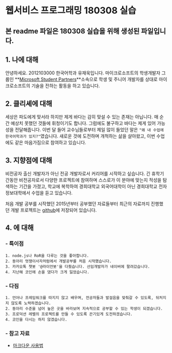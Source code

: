 웹서비스 프로그래밍 180308 실습
======================

## 본 readme 파일은 180308 실습을 위해 생성된 파일입니다.
## 1. 나에 대해
안녕하세요. 2012103000 한국어학과 유재욱입니다. 마이크로소프트의 학생개발자 그룹인 **[Microsoft Student Partners](https://msdn.microsoft.com/ko-kr/microsoftstudentpartners.aspx)**소속으로 학생 및 주니어 개발자를 상대로 마이크로소프트의 기술을 전하는 활동을 하고 있습니다. 

## 2. 클리셰에 대해
세상은 파도에게 맞서라 하지만 제게 바다는 감히 맞설 수 있는 존재는 아닙니다. 매 순간 예상치 못했던 것들에 휘청이기도 합니다. 그럼에도 불구하고 바다는 제게 있어 가능성을 전달해줍니다. 
이번 달 들어 교수님들로부터 제일 많이 들었던 말은 ```"왜 내 수업에 한국어학과가 있지?"```였습니다. 새로운 것에 도전하며 개척하는 삶을 살아왔고, 이번 수업에도 같은 마음가짐으로 참여하고 있습니다.


## 3. 지향점에 대해
비전공자 출신 개발자가 아닌 전공 개발자로서 커리어를 시작하고 싶습니다. 긴 휴학기간동안 비전공자로서 다양한 프로젝트에 참여하며 스스로가 이 분야에 맞는지 적성을 탐색하는 기간을 가졌고, 학교에 복학하여 경희대학교 외국어대학이 아닌 경희대학교 전자정보대학에서 수업을 듣고 있습니다.

처음 개발 공부를 시작했던 2015년부터 공부했던 자료들부터 최근의 자료까지 진행했던 개발 프로젝트는 [github](https://github.com/Jaeuk-YOO)에 저장되어 있습니다.


## 4. 에 대해
### - 특이점
	1. node.js나 RoR을 다루는 것을 좋아합니다.
	2. 동아리 멋쟁이사자처럼에서 개발공부를 처음 시작했습니다.
	3. 카카오톡 챗봇 '@라이언봇'을 다뤘습니다. 선임개발자가 네이버에 팔려갔습니다.
	4. 지난해 코인에 손을 댔다가 크게 잃었습니다.

### - 다짐
	1. 언어나 프레임워크를 따지지 않고 배우며, 전공자들과 발걸음을 맞춰갈 수 있도록, 뒤처지지 않도록 노력하겠습니다.
	2. 동아리 수준을 넘어 높은 곳을 바라보며 지속적으로 공부할 수 있는 학생이 되겠습니다.
    3. 프로덕션 레벨의 프로젝트를 만들 수 있도록 끈기있게 도전하겠습니다.
    4. 코인을 다시는 하지 않겠습니다.


### - 참고 자료
* [마크다운 사용법](https://gist.github.com/ihoneymon/652be052a0727ad59601)